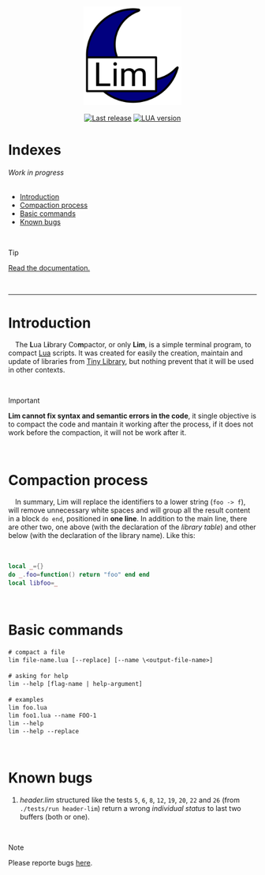 <div align="center"><img src="https://github.com/duckafire/LIM/blob/main/lim-icon.png" width="200"/></div>
<div align="center">
    <p>
   		<a href=""><img alt="Last release" src="https://img.shields.io/badge/Last%20release-v0.1.0-%2325a319"/></a>
    	<a href=""><img alt="LUA version" src="https://img.shields.io/badge/LUA%20version-5.3-blue"/></a>
	</p>
</div>

# Indexes

###### Work in progress

* [Introduction](#introduction)
* [Compaction process](#compaction-process)
* [Basic commands](#basic-commands)
* [Known bugs](#known-bugs)

<br>

> [!TIP]
> [Read the documentation.](https://github.com/duckafire/LIM/tree/main/docs "./docs/")

<br>

<hr>

# Introduction

&emsp;The **L**ua L**i**brary Co**m**pactor, or only **Lim**, is a simple terminal program, to compact [Lua](https://lua.org "Lua website") scripts. It was created for easily the creation, maintain and update of libraries from [Tiny Library](https://github.com/duckafire/TinyLibrary "Repository, in GitHub"), but nothing prevent that it will be used in other contexts.

<br>

> [!IMPORTANT]
> **Lim cannot fix syntax and semantic errors in the code**, it single objective is to compact the code and mantain it working after the process, if it does not work before the compaction, it will not be work after it.

<br>

# Compaction process

&emsp;In summary, Lim will replace the identifiers to a lower string (`foo -> f`), will remove unnecessary white spaces and will group all the result content in a block `do end`, positioned in **one line**. In addition to the main line, there are other two, one above (with the declaration of the *library table*) and other below (with the declaration of the library name). Like this:

<br>

``` lua
local _={}
do _.foo=function() return "foo" end end
local libfoo=_
```

<br>

# Basic commands

```
# compact a file
lim file-name.lua [--replace] [--name \<output-file-name>]

# asking for help
lim --help [flag-name | help-argument]

# examples
lim foo.lua
lim foo1.lua --name FOO-1
lim --help
lim --help --replace
```

<br>

# Known bugs

1. *header.lim* structured like the tests `5`, `6`, `8`, `12`, `19`, `20`, `22` and `26` (from `./tests/run header-lim`) return a wrong *individual status* to last two buffers (both or one).

<br>

> [!NOTE]
> Please reporte bugs [here](https://github.com/duckafire/LIM/issues "Github issues").

<br>

